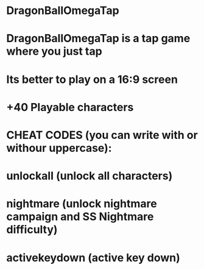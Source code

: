 # DragonBallOmegaTap

# DragonBallOmegaTap is a tap game where you just tap
# Its better to play on a 16:9 screen
# +40 Playable characters

# CHEAT CODES (you can write with or withour uppercase):
# unlockall (unlock all characters)
# nightmare (unlock nightmare campaign and SS Nightmare difficulty)
# activekeydown (active key down)
